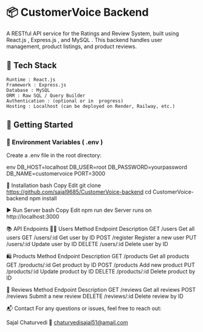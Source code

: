 # 📦 CustomerVoice Backend

A RESTful API service for the Ratings and Review System, built using  React.js ,  Express.js , and  MySQL . This backend handles user management, product listings, and product reviews.

      

## 🔧 Tech Stack

    Runtime : React.js
    Framework : Express.js
    Database : MySQL
    ORM : Raw SQL / Query Builder
    Authentication : (optional or in  progress)
    Hosting : Localhost (can be deployed on Render, Railway, etc.)

      

## 🚀 Getting Started

### 🔐 Environment Variables (   .env   )

Create a    .env    file in the root directory:

   env
DB_HOST=localhost
DB_USER=root
DB_PASSWORD=yourpassword
DB_NAME=customervoice
PORT=3000

🔄 Installation
bash
Copy
Edit
git clone https://github.com/sajal9685/CustomerVoice-backend
cd CustomerVoice-backend
npm install

▶️ Run Server
bash
Copy
Edit
npm run dev
Server runs on http://localhost:3000

📚 API Endpoints
🧑‍💼 Users
Method	Endpoint	Description
GET	/users	Get all users
GET	/users/:id	Get user by ID
POST	/register	Register a new user
PUT	/users/:id	Update user by ID
DELETE	/users/:id	Delete user by ID

🛍️ Products
Method	Endpoint	Description
GET	/products	Get all products
GET	/products/:id	Get product by ID
POST	/products	Add new product
PUT	/products/:id	Update product by ID
DELETE	/products/:id	Delete product by ID

📝 Reviews
Method	Endpoint	Description
GET	/reviews	Get all reviews
POST	/reviews	Submit a new review
DELETE	/reviews/:id	Delete review by ID

📬 Contact
For any questions or issues, feel free to reach out:

Sajal Chaturvedi
📧 chaturvedisajal51@amail.com
